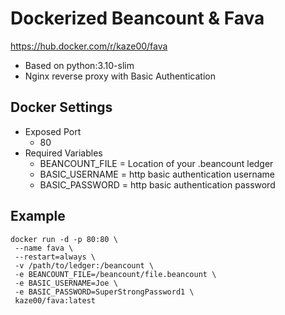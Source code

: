 # Dockerized Beancount & Fava
https://hub.docker.com/r/kaze00/fava
 - Based on python:3.10-slim
 - Nginx reverse proxy with Basic Authentication

 ## Docker Settings

 - Exposed Port
    - 80
- Required Variables
    - BEANCOUNT_FILE = Location of your .beancount ledger
    - BASIC_USERNAME = http basic authentication username
    - BASIC_PASSWORD = http basic authentication password

## Example

```
docker run -d -p 80:80 \
 --name fava \
 --restart=always \
 -v /path/to/ledger:/beancount \
 -e BEANCOUNT_FILE=/beancount/file.beancount \
 -e BASIC_USERNAME=Joe \
 -e BASIC_PASSWORD=SuperStrongPassword1 \
 kaze00/fava:latest
 ```
